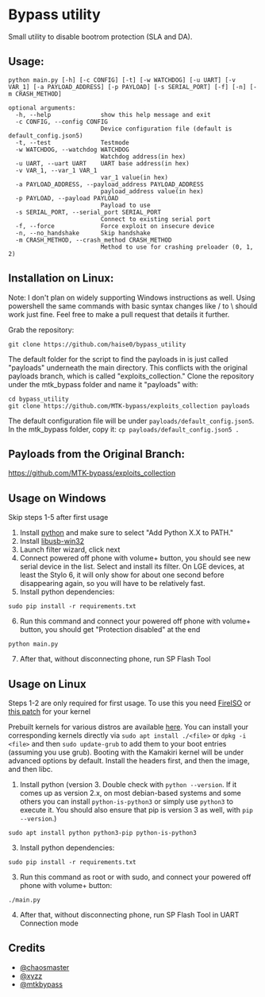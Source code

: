 # Bypass utility
Small utility to disable bootrom protection (SLA and DA).

## Usage:
```
python main.py [-h] [-c CONFIG] [-t] [-w WATCHDOG] [-u UART] [-v VAR_1] [-a PAYLOAD_ADDRESS] [-p PAYLOAD] [-s SERIAL_PORT] [-f] [-n] [-m CRASH_METHOD]

optional arguments:
  -h, --help              show this help message and exit
  -c CONFIG, --config CONFIG
                          Device configuration file (default is default_config.json5)
  -t, --test              Testmode
  -w WATCHDOG, --watchdog WATCHDOG
                          Watchdog address(in hex)
  -u UART, --uart UART    UART base address(in hex)
  -v VAR_1, --var_1 VAR_1
                          var_1 value(in hex)
  -a PAYLOAD_ADDRESS, --payload_address PAYLOAD_ADDRESS
                          payload_address value(in hex)
  -p PAYLOAD, --payload PAYLOAD
                          Payload to use
  -s SERIAL_PORT, --serial_port SERIAL_PORT
                          Connect to existing serial port
  -f, --force             Force exploit on insecure device
  -n, --no_handshake      Skip handshake
  -m CRASH_METHOD, --crash_method CRASH_METHOD
                          Method to use for crashing preloader (0, 1, 2)
```

## Installation on Linux:
Note: I don't plan on widely supporting Windows instructions as well. Using powershell the same commands with basic syntax changes like / to \ should work just fine. Feel free to make a pull request that details it further.

Grab the repository:
```
git clone https://github.com/haise0/bypass_utility
```

The default folder for the script to find the payloads in is just called "payloads" underneath the main directory. This conflicts with the original payloads branch, which is called "exploits_collection." Clone the repository under the mtk_bypass folder and name it "payloads" with:
```
cd bypass_utility
git clone https://github.com/MTK-bypass/exploits_collection payloads
```

The default configuration file will be under `payloads/default_config.json5`. In the mtk_bypass folder, copy it:
`cp payloads/default_config.json5 .`


## Payloads from the Original Branch:
https://github.com/MTK-bypass/exploits_collection

## Usage on Windows
Skip steps 1-5 after first usage

1. Install [python](https://www.python.org/downloads) and make sure to select "Add Python X.X to PATH."
2. Install [libusb-win32](https://sourceforge.net/projects/libusb-win32/files/libusb-win32-releases/1.2.6.0/libusb-win32-devel-filter-1.2.6.0.exe/download)
3. Launch filter wizard, click next
4. Connect powered off phone with volume+ button, you should see new serial device in the list. Select and install its filter. On LGE devices, at least the Stylo 6, it will only show for about one second before disappearing again, so you will have to be relatively fast.
6. Install python dependencies:
```
sudo pip install -r requirements.txt
```
6. Run this command and connect your powered off phone with volume+ button, you should get "Protection disabled" at the end
```
python main.py
```
7. After that, without disconnecting phone, run SP Flash Tool


## Usage on Linux
Steps 1-2 are only required for first usage.
To use this you need [FireISO](https://github.com/amonet-kamakiri/fireiso/releases) or [this patch](https://github.com/amonet-kamakiri/kamakiri/blob/master/kernel.patch) for your kernel

Prebuilt kernels for various distros are available [here](https://github.com/amonet-kamakiri/prebuilt-kernels). You can install your corresponding kernels directly via `sudo apt install ./<file>` or `dpkg -i <file>` and then `sudo update-grub` to add them to your boot entries (assuming you use grub). Booting with the Kamakiri kernel will be under advanced options by default. Install the headers first, and then the image, and then libc.

1. Install python (version 3. Double check with `python --version`. If it comes up as version 2.x, on most debian-based systems and some others you can install `python-is-python3` or simply use `python3` to execute it. You should also ensure that pip is version 3 as well, with `pip --version`.)
```
sudo apt install python python3-pip python-is-python3
```
3. Install python dependencies:
```
sudo pip install -r requirements.txt
```
3. Run this command as root or with sudo, and connect your powered off phone with volume+ button:
```
./main.py
```
4. After that, without disconnecting phone, run SP Flash Tool in UART Connection mode

## Credits
- [@chaosmaster](https://github.com/chaosmaster)
- [@xyzz](https://github.com/xyzz)
- [@mtkbypass](https://github.com/MTK-bypass/)
